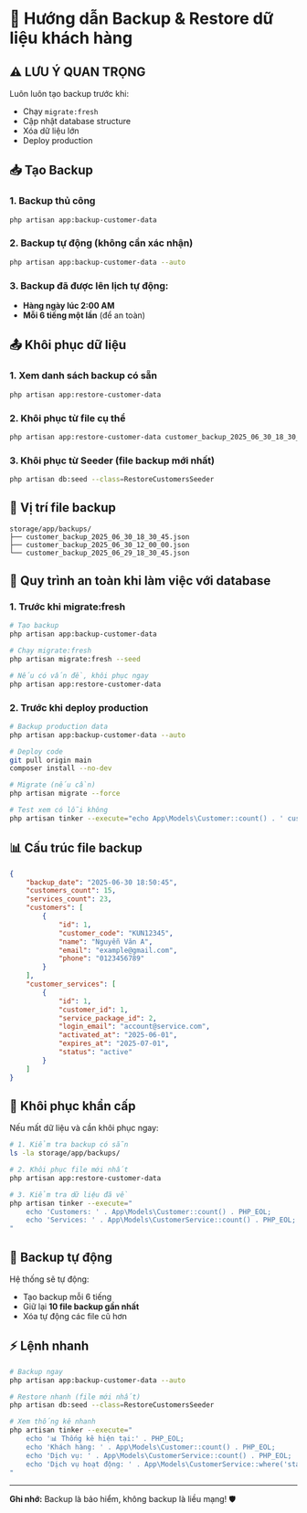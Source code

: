 # 🔄 Hướng dẫn Backup & Restore dữ liệu khách hàng

## ⚠️ **LƯU Ý QUAN TRỌNG**

Luôn luôn tạo backup trước khi:

-   Chạy `migrate:fresh`
-   Cập nhật database structure
-   Xóa dữ liệu lớn
-   Deploy production

## 📥 **Tạo Backup**

### 1. Backup thủ công

```bash
php artisan app:backup-customer-data
```

### 2. Backup tự động (không cần xác nhận)

```bash
php artisan app:backup-customer-data --auto
```

### 3. Backup đã được lên lịch tự động:

-   **Hàng ngày lúc 2:00 AM**
-   **Mỗi 6 tiếng một lần** (để an toàn)

## 📤 **Khôi phục dữ liệu**

### 1. Xem danh sách backup có sẵn

```bash
php artisan app:restore-customer-data
```

### 2. Khôi phục từ file cụ thể

```bash
php artisan app:restore-customer-data customer_backup_2025_06_30_18_30_45.json
```

### 3. Khôi phục từ Seeder (file backup mới nhất)

```bash
php artisan db:seed --class=RestoreCustomersSeeder
```

## 📂 **Vị trí file backup**

```
storage/app/backups/
├── customer_backup_2025_06_30_18_30_45.json
├── customer_backup_2025_06_30_12_00_00.json
└── customer_backup_2025_06_29_18_30_45.json
```

## 🔧 **Quy trình an toàn khi làm việc với database**

### 1. Trước khi migrate:fresh

```bash
# Tạo backup
php artisan app:backup-customer-data

# Chạy migrate:fresh
php artisan migrate:fresh --seed

# Nếu có vấn đề, khôi phục ngay
php artisan app:restore-customer-data
```

### 2. Trước khi deploy production

```bash
# Backup production data
php artisan app:backup-customer-data --auto

# Deploy code
git pull origin main
composer install --no-dev

# Migrate (nếu cần)
php artisan migrate --force

# Test xem có lỗi không
php artisan tinker --execute="echo App\Models\Customer::count() . ' customers'"
```

## 📊 **Cấu trúc file backup**

```json
{
    "backup_date": "2025-06-30 18:50:45",
    "customers_count": 15,
    "services_count": 23,
    "customers": [
        {
            "id": 1,
            "customer_code": "KUN12345",
            "name": "Nguyễn Văn A",
            "email": "example@gmail.com",
            "phone": "0123456789"
        }
    ],
    "customer_services": [
        {
            "id": 1,
            "customer_id": 1,
            "service_package_id": 2,
            "login_email": "account@service.com",
            "activated_at": "2025-06-01",
            "expires_at": "2025-07-01",
            "status": "active"
        }
    ]
}
```

## 🚨 **Khôi phục khẩn cấp**

Nếu mất dữ liệu và cần khôi phục ngay:

```bash
# 1. Kiểm tra backup có sẵn
ls -la storage/app/backups/

# 2. Khôi phục file mới nhất
php artisan app:restore-customer-data

# 3. Kiểm tra dữ liệu đã về
php artisan tinker --execute="
    echo 'Customers: ' . App\Models\Customer::count() . PHP_EOL;
    echo 'Services: ' . App\Models\CustomerService::count() . PHP_EOL;
"
```

## 🔄 **Backup tự động**

Hệ thống sẽ tự động:

-   Tạo backup mỗi 6 tiếng
-   Giữ lại **10 file backup gần nhất**
-   Xóa tự động các file cũ hơn

## ⚡ **Lệnh nhanh**

```bash
# Backup ngay
php artisan app:backup-customer-data --auto

# Restore nhanh (file mới nhất)
php artisan db:seed --class=RestoreCustomersSeeder

# Xem thống kê nhanh
php artisan tinker --execute="
    echo '📊 Thống kê hiện tại:' . PHP_EOL;
    echo 'Khách hàng: ' . App\Models\Customer::count() . PHP_EOL;
    echo 'Dịch vụ: ' . App\Models\CustomerService::count() . PHP_EOL;
    echo 'Dịch vụ hoạt động: ' . App\Models\CustomerService::where('status', 'active')->count() . PHP_EOL;
"
```

---

**Ghi nhớ:** Backup là bảo hiểm, không backup là liều mạng! 🛡️
